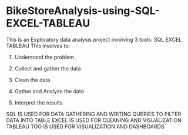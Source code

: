 # BikeStoreAnalysis-using-SQL-EXCEL-TABLEAU

This is an Exploratory data analysis project involving 3 tools:
SQL
EXCEL
TABLEAU
This involves to:
1. Understand the problem

2. Collect and gather the data

3. Clean the data

4. Gather and Analyze the data

5. Interpret the results

SQL IS USED FOR DATA GATHERING AND WRITING QUERIES TO FILTER DATA INTO TABLE
EXCEL IS USED FOR CLEANING AND VISUALIZATION
TABLEAU TOO IS USED FOR VISUALIZATION AND DASHBOARDS
